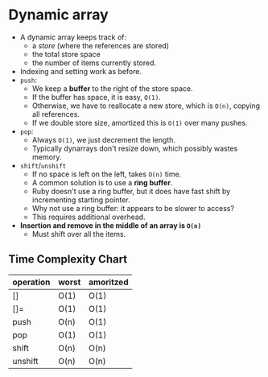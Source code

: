 # Dynamic array

* A dynamic array keeps track of:
    * a *store* (where the references are stored)
    * the total store space
    * the number of items currently stored.
* Indexing and setting work as before.
* `push`:
    * We keep a **buffer** to the right of the store space.
    * If the buffer has space, it is easy, `O(1)`.
    * Otherwise, we have to reallocate a new store, which is `O(n)`,
      copying all references.
    * If we double store size, amortized this is `O(1)` over many
      pushes.
* `pop`:
    * Always `O(1)`, we just decrement the length.
    * Typically dynarrays don't resize down, which possibly wastes
      memory.
* `shift`/`unshift`
    * If no space is left on the left, takes `O(n)` time.
    * A common solution is to use a **ring buffer**.
    * Ruby doesn't use a ring buffer, but it does have fast shift by
      incrementing starting pointer.
    * Why not use a ring buffer: it appears to be slower to access?
    * This requires additional overhead.
* **Insertion and remove in the middle of an array is `O(n)`**
    * Must shift over all the items.

## Time Complexity Chart

operation|worst|amoritzed
---------|-----|---------
[]|O(1)|O(1)
[]=|O(1)|O(1)
push|O(n)|O(1)
pop|O(1)|O(1)
shift|O(n)|O(n)
unshift|O(n)|O(n)
